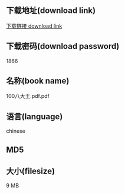 ## 下载地址(download link)
[下载链接 download link](https://tutu365.netlify.app/?s=100%E5%85%AB%E5%A4%A7%E7%8E%8B.pdf)

## 下载密码(download password)
1866

## 名称(book name)
100八大王.pdf.pdf

## 语言(language)
chinese

## MD5


## 大小(filesize)
9 MB
